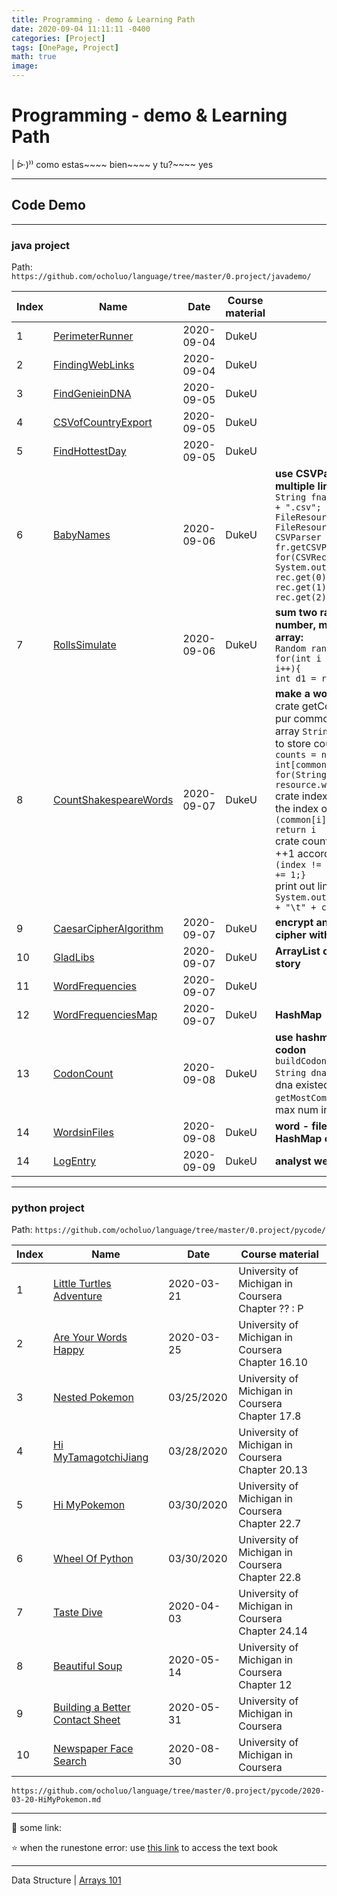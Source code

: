 ```yaml
---
title: Programming - demo & Learning Path
date: 2020-09-04 11:11:11 -0400
categories: [Project]
tags: [OnePage, Project]
math: true
image: 
---
```


# Programming - demo & Learning Path


| ᐕ)⁾⁾ como estas~~~~ bien~~~~ y tu?~~~~ yes


---

## Code Demo

---

### java project

Path: `https://github.com/ocholuo/language/tree/master/0.project/javademo/`

Index | Name | Date | Course material | Note
---|---|---|---|---
1 | [PerimeterRunner](https://github.com/ocholuo/language/tree/master/0.project/javademo/2020-09-04-PerimeterRunner/PerimeterRunner.java) | 2020-09-04 | DukeU
2 | [FindingWebLinks](https://github.com/ocholuo/language/tree/master/0.project/javademo/2020-09-04-FindingWebLinks/FindingWebLinks.java) | 2020-09-04 | DukeU
3 | [FindGenieinDNA](https://github.com/ocholuo/language/tree/master/0.project/javademo/2020-09-05-FindGenieinDNA/FindGenieinDNA.java) | 2020-09-05 | DukeU
4 | [CSVofCountryExport](https://github.com/ocholuo/language/tree/master/0.project/javademo/2020-09-05-CSVofCountryExport/CSVofCountryExport.java) | 2020-09-05 | DukeU
5 | [FindHottestDay](https://github.com/ocholuo/language/tree/master/0.project/javademo/2020-09-05-FindHottestDay/FindHottestDay.java) | 2020-09-05 | DukeU
6 | [BabyNames](https://github.com/ocholuo/language/tree/master/0.project/javademo/2020-09-06-BabyNames/BabyNames.java) | 2020-09-06 | DukeU | **use CSVParser to process multiple line:** <br>`String fname = "yob" + year + ".csv";` <br> `FileResource fr = new FileResource(fname); ` <br> `CSVParser parser = fr.getCSVParser(false);` <br> `for(CSVRecord rec : parser){` <br> `System.out.println("Name " + rec.get(0) + " Gender "+ rec.get(1) + " Num Born" + rec.get(2));}`
7 | [RollsSimulate](https://github.com/ocholuo/language/tree/master/0.project/javademo/2020-09-06-RollsSimulate/RollsSimulate.java) | 2020-09-06 | DukeU | **sum two random roll number, make a record array:** <br> `Random rand = new Random();` <br> `for(int i = 0; i < rolls; i++){` <br> `int d1 = rand.nextInt(6) + 1`
8 | [CountShakespeareWords](https://github.com/ocholuo/language/tree/master/0.project/javademo/2020-09-07-CountShakespeareWords/CountShakespeareWords.java) | 2020-09-07 | DukeU | **make a word record array:** <br> crate getCommon().method to pur common word list into a array `String[] common;` <br> to store counts create `int[] counts = new int[common.length];` <br> `for(String word : resource.words())` <br> crate indexOf().method to get the index of common word `if (common[i].equals(word)); return i` <br> crate countWords().method to ++1 according to the index, `if (index != -1) {counts[index] += 1;}` <br> print out line as index `System.out.println(common[k] + "\t" + counts[k]);`
9 | [CaesarCipherAlgorithm](https://github.com/ocholuo/language/tree/master/0.project/javademo/2020-09-07-CaesarCipherAlgorithm/CaesarCipherAlgorithm.java) | 2020-09-07 | DukeU | **encrypt and decrypt the cipher with 1 key or 2 key**
10 | [GladLibs](https://github.com/ocholuo/language/tree/master/0.project/javademo/2020-09-07-GladLibs/GladLibs.java) | 2020-09-07 | DukeU | **ArrayList create random story**
11 | [WordFrequencies](https://github.com/ocholuo/language/tree/master/0.project/javademo/2020-09-07-WordFrequencies/WordFrequencies.java) | 2020-09-07 | DukeU |
12 | [WordFrequenciesMap](https://github.com/ocholuo/language/tree/master/0.project/javademo/2020-09-07-WordFrequenciesMap/WordFrequenciesMap.java) | 2020-09-07 | DukeU | **HashMap**
13 | [CodonCount](https://github.com/ocholuo/language/tree/master/0.project/javademo/2020-09-08-CodonCount/CodonCount.java) | 2020-09-08 | DukeU | **use hashmap to operate dna codon** <br> `buildCodonMap(int start, String dna)` check if idex+=3 dna existed in HashMap <br> `getMostCommonCodon()` check max num in HashMap
14 | [WordsinFiles](https://github.com/ocholuo/language/tree/master/0.project/javademo/2020-09-08-WordsinFiles/WordsinFiles.java) | 2020-09-08 | DukeU | **word - file - directory HashMap create**
14 | [LogEntry](https://github.com/ocholuo/language/tree/master/0.project/javademo/2020-09-09-LogEntry/LogEntry.java) | 2020-09-09 | DukeU | **analyst web log entry**


---

### python project

Path: `https://github.com/ocholuo/language/tree/master/0.project/pycode/`

Index | Name | Date | Course material
---|---|---|---
1 | [Little Turtles Adventure](https://github.com/ocholuo/language/tree/master/0.project/pycode/2020-03-21-LittleTurtlesAdventure.md) | 2020-03-21 | University of Michigan in Coursera Chapter ?? : P
2 | [Are Your Words Happy](https://github.com/ocholuo/language/tree/master/0.project/pycode/2020-03-25-AreYourWordsHappy.md) | 2020-03-25 | University of Michigan in Coursera Chapter 16.10
3 | [Nested Pokemon](https://github.com/ocholuo/language/tree/master/0.project/pycode/2020-03-25-NestedPokemon.md) | 03/25/2020 | University of Michigan in Coursera Chapter 17.8
4 | [Hi MyTamagotchiJiang](https://github.com/ocholuo/language/tree/master/0.project/pycode/2020-03-28-HiMyTamagotchiJiang.md) | 03/28/2020 | University of Michigan in Coursera Chapter 20.13
5 | [Hi MyPokemon](https://github.com/ocholuo/language/tree/master/0.project/pycode/2020-03-20-HiMyPokemon.md) | 03/30/2020 | University of Michigan in Coursera Chapter 22.7
6 | [Wheel Of Python](https://github.com/ocholuo/language/tree/master/0.project/pycode/2020-03-20-WheelOfPython.md) | 03/30/2020 | University of Michigan in Coursera Chapter 22.8
7 | [Taste Dive](https://github.com/ocholuo/language/tree/master/0.project/pycode/2020-04-03-TasteDive.md) | 2020-04-03 | University of Michigan in Coursera Chapter 24.14
8 | [Beautiful Soup](https://github.com/ocholuo/language/tree/master/0.project/pycode/2020-05-14-BeautifulSoup.md) | 2020-05-14 | University of Michigan in Coursera Chapter 12
9 | [Building a Better Contact Sheet](https://github.com/ocholuo/language/tree/master/0.project/pycode/2020-05-31-Building-a-Better-Contact-Sheet.md) | 2020-05-31 | University of Michigan in Coursera
10| [Newspaper Face Search](https://github.com/ocholuo/language/tree/master/0.project/pycode/2020-08-30-NewspaperFaceSearch.py) | 2020-08-30 | University of Michigan in Coursera

`https://github.com/ocholuo/language/tree/master/0.project/pycode/2020-03-20-HiMyPokemon.md`

---

:purple_heart: some link:

:star: when the runestone error: use [this link](https://runestone.academy/runestone/books/published/fopp/AdvancedAccumulation/toctree.html) to access the text book

---

Data Structure | [Arrays 101]()
